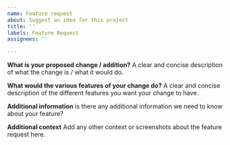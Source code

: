 ```yaml
---
name: Feature request
about: Suggest an idea for this project
title: ''
labels: Feature Request
assignees: ''

---
```


**What is your proposed change / addition?**
A clear and concise description of what the change is / what it would do.

**What would the various features of your change do?**
A clear and concise description of the different features you want your change to have.

**Additional information**
is there any additional information we need to know about your feature?

**Additional context**
Add any other context or screenshots about the feature request here.
